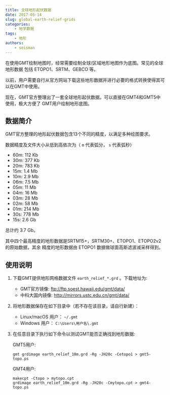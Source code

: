 ```yaml
---
title: 全球地形起伏数据
date: 2017-05-14
slug: global-earth-relief-grids
categories:
    - 地学数据
tags:
    - 地形
authors:
    - seisman
---
```


在使用GMT绘制地图时，经常需要绘制全球/区域地形地图作为底图。常见的全球地形数据
包括 ETOPO1、SRTM、GEBCO 等。

以前，用户需要自行从官方网站下载这些地形数据并进行必要的格式转换使得其可以在GMT中使用。

现在，GMT官方整理出了一套全球地形起伏数据，可以直接在GMT4和GMT5中使用，极大方便了
GMT用户绘制地形底图。

## 数据简介

GMT官方整理的地形起伏数据包含13个不同的精度，以满足多种绘图要求。

数据精度及文件大小从低到高依次为（ `m` 代表弧分， `s` 代表弧秒）

- 60m: 112 Kb
- 30m: 377 Kb
- 20m: 783 Kb
- 15m: 1.4 Mb
- 10m: 2.9 Mb
- 06m: 7.5 Mb
- 05m: 11 Mb
- 04m: 16 Mb
- 03m: 28 Mb
- 02m: 58 Mb
- 01m: 214 Mb
- 30s: 778 Mb
- 15s: 2.6 Gb

总计约 3.7 Gb。

其中四个最高精度的地形数据是SRTM15+，SRTM30+、ETOPO1、ETOPO2v2的原始数据，其余
精度的地形数据由 ETOPO1 数据做球面高斯滤波减采样得到。

## 使用说明

1.  下载GMT提供地形网格数据文件 `earth_relief_*.grd` 。下载地址为:

    - GMT官方镜像: ftp://ftp.soest.hawaii.edu/gmt/data/
    - 中科大国内镜像: http://mirrors.ustc.edu.cn/gmt/data/

2.  将地形数据保存在如下目录中（若不存在该目录，请自行新建）：

    - Linux/macOS 用户： `~/.gmt`
    - Windows 用户： `C:\Users\用户名\.gmt`

3.  在任意目录下执行如下命令以测试GMT能否正确找到地形数据:

    GMT5用户:

        gmt grdimage earth_relief_10m.grd -Rg -JH20c -Cetopo1 > gmt5-topo.ps

    GMT4用户:

        makecpt -Ctopo > mytopo.cpt
        grdimage earth_relief_10m.grd -Rg -JH20c -Cmytopo.cpt > gmt4-topo.ps
